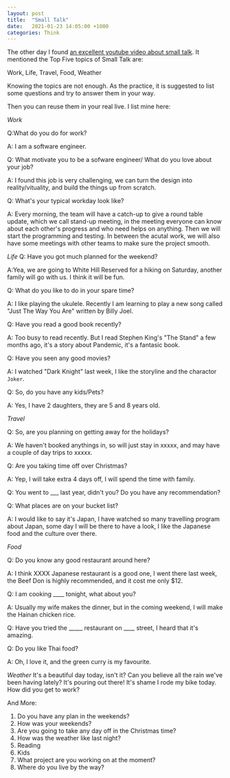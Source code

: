 ```yaml
---
layout: post
title:  "Small Talk"
date:   2021-01-23 14:05:00 +1000
categories: Think
---
```


The other day I found [an excellent youtube video about small talk](https://www.youtube.com/watch?v=WGoIoDuf83o&t=504s). It mentioned the Top Five topics of Small Talk are:

Work, Life, Travel, Food, Weather

Knowing the topics are not enough. As the practice, it is suggested to list some questions and try to answer them in your way. 

Then you can reuse them in your real live. I list mine here:

*Work*

Q:What do you do for work?

A: I am a software engineer.

Q: What motivate you to be a sofware engineer/ What do you love about your job?

A: I found this job is very challenging, we can turn the design into reality/vituality, and build the things up from scratch.

Q: What's your typical workday look like?

A: Every morning, the team will have a catch-up to give a round table update, which we call stand-up meeting, in the meeting everyone can know about each other's progress and who need helps on anything. Then we will start the programming and testing. In between the acutal work, we will also have some meetings with other teams to make sure the project smooth.

*Life*
Q: Have you got much planned for the weekend?

A:Yea, we are going to White Hill Reserved for a hiking on Saturday, another family will go with us. I think it will be fun. 

Q: What do you like to do in your spare time?

A: I like playing the ukulele. Recently I am learning to play a new song called "Just The Way You Are" written by Billy Joel.

Q: Have you read a good book recently?

A: Too busy to read recently. But I read Stephen King's "The Stand" a few months ago, it's a story about Pandemic, it's a fantasic book.

Q: Have you seen any good movies?

A: I watched "Dark Knight" last week, I like the storyline and the charactor `Joker`.

Q: So, do you have any kids/Pets?

A: Yes, I have 2 daughters, they are 5 and 8 years old.

*Travel*

Q: So, are you planning on getting away for the holidays?

A: We haven't booked anythings in, so will just stay in xxxxx, and may have a couple of day trips to xxxxx.

Q: Are you taking time off over Christmas?

A: Yep, I will take extra 4 days off, I will spend the time with family.

Q: You went to ___ last year, didn't you? Do you have any recommendation?

Q: What places are on your bucket list?

A: I would like to say it's Japan, I have watched so many travelling program about Japan, some day I will be there to have a look, I like the Japanese food and the culture over there.

*Food*

Q: Do you know any good restaurant around here?

A: I think XXXX Japanese restaurant is a good one, I went there last week, the Beef Don is highly recommended, and it cost me only $12.

Q: I am cooking ____ tonight, what about you?

A: Usually my wife makes the dinner, but in the coming weekend, I will make the Hainan chicken rice.

Q: Have you tried the _____ restaurant on ____ street, I heard that it's amazing.

Q: Do you like Thai food?

A: Oh, I love it, and the green curry is my favourite.

*Weather*
It's a beautiful day today, isn't it?
Can you believe all the rain we've been having lately?
It's pouring out there! It's shame I rode my bike today. How did you get to work?

And More:

1. Do you have any plan in the weekends?
2. How was your weekends?
3. Are you going to take any day off in the Christmas time?
4. How was the weather like last night?
5. Reading
6. Kids
7. What project are you working on at the moment?
8. Where do you live by the way?



